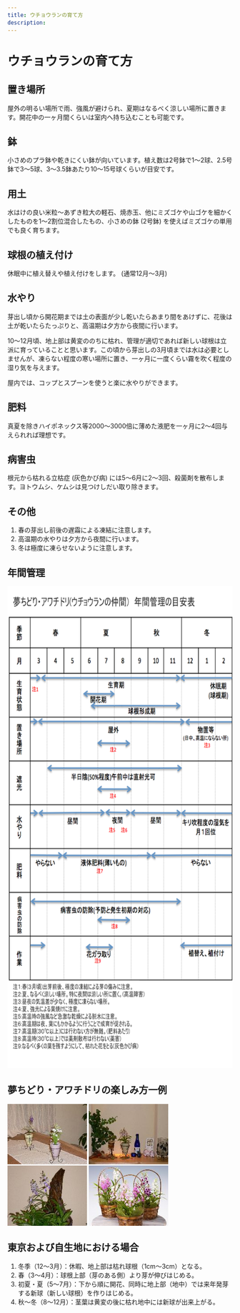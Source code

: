```yaml
---
title: ウチョウランの育て方
description: 
---
```


# ウチョウランの育て方

## 置き場所
屋外の明るい場所で雨、強風が避けられ、夏期はなるべく涼しい場所に置きます。開花中の一ヶ月間くらいは室内へ持ち込むことも可能です。

## 鉢
小さめのプラ鉢や乾きにくい鉢が向いています。植え数は2号鉢で1～2球、2.5号鉢で3～5球、3～3.5鉢あたり10～15号球くらいが目安です。

## 用土
水はけの良い米粒～あずき粒大の軽石、焼赤玉、他にミズゴケや山ゴケを細かくしたものを1～2割位混合したもの、小さめの鉢 (2号鉢) を使えばミズゴケの単用でも良く育ちます。

## 球根の植え付け
休眠中に植え替えや植え付けをします。 (通常12月～3月)

## 水やり

芽出し頃から開花期までは土の表面が少し乾いたらあまり間をあけずに、花後は土が乾いたらたっぷりと、高温期は夕方から夜間に行います。

10～12月頃、地上部は黄変ののちに枯れ、管理が適切であれば新しい球根は立派に育っていることと思います。この頃から芽出しの3月頃までは水は必要としませんが、凍らない程度の寒い場所に置き、一ヶ月に一度くらい霧を吹く程度の湿り気を与えます。

屋内では、コップとスプーンを使うと楽に水やりができます。

## 肥料
真夏を除きハイポネックス等2000～3000倍に薄めた液肥を一ヶ月に2～4回与えられれば理想です。

## 病害虫
根元から枯れる立枯症 (灰色かび病) には5～6月に2～3回、殺菌剤を散布します。ヨトウムシ、ケムシは見つけしだい取り除きます。

## その他
1. 春の芽出し前後の遅霜による凍結に注意します。
2. 高温期の水やりは夕方から夜間に行います。
3. 冬は極度に凍らせないように注意します。

## 年間管理
<img src="/assets/images/tech_to_grow_ponerorchis_for_beginner.png" width="750" height="1080" alt="アワチドリ / 夢ちどり 年間管理の目安表 (Ponerorchis) - Ranyuen" />

## 夢ちどり・アワチドリの楽しみ方一例
![アワチドリ / 夢ちどり (Ponerorchis) - Ranyuen](/assets/images/growings_a2.jpg)
![アワチドリ / 夢ちどり (Ponerorchis) - Ranyuen](/assets/images/growings_a3.jpg)
![アワチドリ / 夢ちどり (Ponerorchis) - Ranyuen](/assets/images/growings_a4.jpg)
![アワチドリ / 夢ちどり (Ponerorchis) - Ranyuen](/assets/images/growings_a5.jpg)

## 東京および自生地における場合
1. 冬季（12～3月）：休暇、地上部は枯れ球根（1cm～3cm）となる。
2. 春（3～4月）：球根上部（芽のある側）より芽が伸びはじめる。
3. 初夏・夏（5～7月）：下から順に開花、同時に地上部（地中）では来年発芽する新球（新しい球根）を作りはじめる。
4. 秋～冬（8～12月）：茎葉は黄変の後に枯れ地中には新球が出来上がる。

